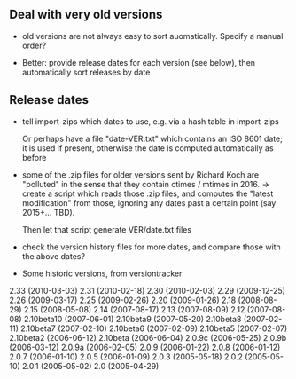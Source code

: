 ## Deal with very old versions

* old versions are not always easy to sort auomatically. Specify a manual order?

* Better: provide release dates for each version (see below), then automatically sort
  releases by date


## Release dates

* tell import-zips which dates to use,
  e.g. via a hash table in import-zips

  Or perhaps have a file "date-VER.txt" which contains an ISO 8601 date;
 it is used if present, otherwise the date is computed automatically as before

* some of the .zip files for older versions sent by Richard Koch are "polluted"
  in the sense that they contain ctimes / mtimes in 2016.
  -> create a script which reads those .zip files, and computes the "latest modification"
  from those, ignoring any dates past a certain point (say 2015+... TBD).
  
  Then let that script generate VER/date.txt files


* check the version history files for more dates, and compare those with the above dates?


* Some historic versions, from versiontracker

2.33 (2010-03-03)
2.31 (2010-02-18)
2.30 (2010-02-03)
2.29 (2009-12-25)
2.26 (2009-03-17)
2.25 (2009-02-26)
2.20 (2009-01-26)
2.18 (2008-08-29)
2.15 (2008-05-08)
2.14 (2007-08-17)
2.13 (2007-08-09)
2.12 (2007-08-08)
2.10beta10 (2007-06-01)
2.10beta9 (2007-05-20)
2.10beta8 (2007-02-11)
2.10beta7 (2007-02-10)
2.10beta6 (2007-02-09)
2.10beta5 (2007-02-07)
2.10beta2 (2006-06-12)
2.10beta (2006-06-04)
2.0.9c (2006-05-25)
2.0.9b (2006-03-12)
2.0.9a (2006-02-05)
2.0.9 (2006-01-22)
2.0.8 (2006-01-12)
2.0.7 (2006-01-10)
2.0.5 (2006-01-09)
2.0.3 (2005-05-18)
2.0.2 (2005-05-10)
2.0.1 (2005-05-02)
2.0 (2005-04-29)


